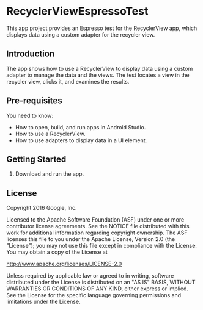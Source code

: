 RecyclerViewEspressoTest
========================

This app project provides an Espresso test for the RecyclerView app,
which displays data using a custom adapter for the recycler view.

Introduction
------------

The app shows how to use a RecyclerView to display data using a custom
adapter to manage the data and the views. The test locates a view
in the recycler view, clicks it, and examines the results.

Pre-requisites
--------------

You need to know:
- How to open, build, and run apps in Android Studio.
- How to use a RecyclerView.
- How to use adapters to display data in a UI element.

Getting Started
---------------

1. Download and run the app.

License
-------

Copyright 2016 Google, Inc.

Licensed to the Apache Software Foundation (ASF) under one or more contributor
license agreements.  See the NOTICE file distributed with this work for
additional information regarding copyright ownership.  The ASF licenses this
file to you under the Apache License, Version 2.0 (the "License"); you may not
use this file except in compliance with the License.  You may obtain a copy of
the License at

  http://www.apache.org/licenses/LICENSE-2.0

Unless required by applicable law or agreed to in writing, software
distributed under the License is distributed on an "AS IS" BASIS, WITHOUT
WARRANTIES OR CONDITIONS OF ANY KIND, either express or implied.  See the
License for the specific language governing permissions and limitations under
the License.
